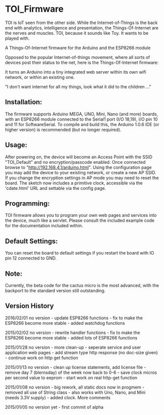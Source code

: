 TOI_Firmware
============

TOI is IoT seen from the other side. While the Internet-of-Things is
the back end with analytics, intelligence and presentation, the 
Things-Of-Internet are the nerves and muscles.
TOI, because it sounds like Toy. It wants to be played with.

A Things-Of-Internet firmware for the Arduino and the ESP8266 module

Opposed to the popular Internet-of-things movement, where all sorts of
devices post their status to the net, here is the Things-Of-Internet 
firmware:

It turns an Arduino into a tiny integrated web server within its own
wifi network, or within an existing one.

"I don't want internet for all my things, look what it did to the children ..."

Installation:
-------------

The firmware supports Arduino MEGA, UNO, Mini, Nano (and more) boards, with 
an ESP8266 module connected to the Serial1 port (I/O 18,19),  I/O pin
10 and 11 for SoftwareSerial.
To compile and build this, the Arduino 1.0.6 IDE (or higher version) is
recommended (but no longer required).  

Usage:
------

After powering on, the device will become an Access Point with the SSID
"TOI_Default" and no encryption/passcode enabled. 
Once connected browse to "http://192.168.4.1/arduino.html".
Using the configuration page you may add the device to your existing
network, or create a new AP SSID. If you change the encryption settings
in AP mode you may need to reset the board.
The sketch now includes a primitive clock, accessible via the 'cdate.html'
URL and settable via the config page.

Programming:
------------

TOI firmware allows you to program your own web pages and services into
the device, much like a servlet. Please consult the included example 
code for the documentation included within.


Default Settings:
-----------------

You can reset the board to default settings if you restart the board with
IO pin 12 connected to GND. 

Note:
-----

Currently, the beta code for the cactus micro is the most advanced, with the
backport to the standard version still outstanding. 

Version History
---------------
2016/02/01 no version     - update ESP8266 functions
                          - fix to make the ESP8266 become more stable
                          - added watchdog functions

2015/02/02 no version     - rewrite handler functions
                          - fix to make the ESP8266 become more stable
                          - added lots of ESP8266 functions

2015/01/28 no version     - more clean-up
                          - seperate service and user application web pages
                          - add stream type http response (no doc-size given)
                          - continue work on http get function 

2015/01/13 no version     - clean up license statements, add license file
                          - remove day 7 (blernsday) of the week now back to 0-6
                          - save clock micros per second value to eeprom
                          - start work on real http-get function
                          
2015/01/08 no version     - big rework, all static docs now in progmem
                          - removed all use of String class
                          - also works with Uno, Nano, and Mini (needs 3.3V supply)
                          - added clock. More comments
                          
2015/01/05 no version yet - first commit of alpha